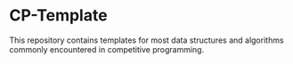 # CP-Template

This repository contains templates for most data structures and algorithms commonly encountered in competitive programming.
